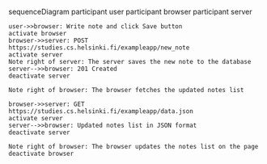 sequenceDiagram
    participant user
    participant browser
    participant server

    user->>browser: Write note and click Save button
    activate browser
    browser->>server: POST https://studies.cs.helsinki.fi/exampleapp/new_note
    activate server
    Note right of server: The server saves the new note to the database
    server-->>browser: 201 Created
    deactivate server

    Note right of browser: The browser fetches the updated notes list

    browser->>server: GET https://studies.cs.helsinki.fi/exampleapp/data.json
    activate server
    server-->>browser: Updated notes list in JSON format
    deactivate server

    Note right of browser: The browser updates the notes list on the page
    deactivate browser

